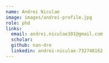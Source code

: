 ```yaml
---
name: Andrei Niculae
image: images/andrei-profile.jpg
role: phd
links:
  email: andrei.niculae101@gmail.com
  scholar:
  github: nan-dre
  linkedin: andrei-niculae-732748162
---
```

